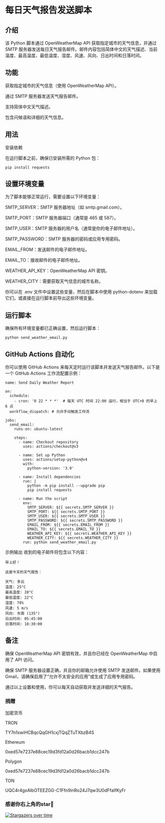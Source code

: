 # 每日天气报告发送脚本
## 介绍

该 Python 脚本通过 OpenWeatherMap API 获取指定城市的天气信息，并通过 SMTP 服务器发送每日天气报告邮件。邮件内容包括简体中文的天气描述、当前温度、最高温度、最低温度、湿度、风速、风向、日出时间和日落时间。

## 功能

获取指定城市的天气信息（使用 OpenWeatherMap API）。

通过 SMTP 服务器发送天气报告邮件。

支持简体中文天气描述。

包含问候语和详细的天气信息。

## 用法

安装依赖

在运行脚本之前，确保已安装所需的 Python 包：

```
pip install requests
```

## 设置环境变量

为了脚本能够正常运行，需要设置以下环境变量：

SMTP_SERVER：SMTP 服务器地址（如 smtp.gmail.com）。

SMTP_PORT：SMTP 服务器端口（通常是 465 或 587）。

SMTP_USER：SMTP 服务器的用户名（通常是你的电子邮件地址）。

SMTP_PASSWORD：SMTP 服务器的密码或应用专用密码。

EMAIL_FROM：发送邮件的电子邮件地址。

EMAIL_TO：接收邮件的电子邮件地址。

WEATHER_API_KEY：OpenWeatherMap API 密钥。

WEATHER_CITY：需要获取天气信息的城市名称。

你可以在 .env 文件中设置这些变量，然后在脚本中使用 python-dotenv 来加载它们，或直接在运行脚本前导出这些环境变量。

## 运行脚本

确保所有环境变量都已正确设置，然后运行脚本：

``` 
python send_weather_email.py
```

## GitHub Actions 自动化

你可以使用 GitHub Actions 来每天定时运行该脚本并发送天气报告邮件。以下是一个 GitHub Actions 工作流配置示例：

```
name: Send Daily Weather Report

on:
  schedule:
    - cron: '0 22 * * *'  # 每天 UTC 时间 22:00 运行，相当于 UTC+8 的早上 6 点
  workflow_dispatch: # 允许手动触发工作流

jobs:
  send_email:
    runs-on: ubuntu-latest

    steps:
      - name: Checkout repository
        uses: actions/checkout@v3

      - name: Set up Python
        uses: actions/setup-python@v4
        with:
          python-version: '3.9'

      - name: Install dependencies
        run: |
          python -m pip install --upgrade pip
          pip install requests

      - name: Run the script
        env:
          SMTP_SERVER: ${{ secrets.SMTP_SERVER }}
          SMTP_PORT: ${{ secrets.SMTP_PORT }}
          SMTP_USER: ${{ secrets.SMTP_USER }}
          SMTP_PASSWORD: ${{ secrets.SMTP_PASSWORD }}
          EMAIL_FROM: ${{ secrets.EMAIL_FROM }}
          EMAIL_TO: ${{ secrets.EMAIL_TO }}
          WEATHER_API_KEY: ${{ secrets.WEATHER_API_KEY }}
          WEATHER_CITY: ${{ secrets.WEATHER_CITY }}
        run: python send_weather_email.py
```

示例输出
收到的电子邮件将包含以下内容：

```
早上好！

这是今天的天气报告：

天气: 多云
温度: 25°C
最高温度: 28°C
最低温度: 22°C
湿度: 78%
风速: 5 m/s
风向: 东南 (135°)
日出时间: 05:45:00
日落时间: 18:30:00
```

## 备注

确保 OpenWeatherMap API 密钥有效，并且你已经在 OpenWeatherMap 中启用了 API 访问。

确保 SMTP 服务器设置正确，并且你的邮箱允许使用 SMTP 发送邮件。如果使用 Gmail，请确保启用了“允许不太安全的应用”或生成了应用专用密码。

通过以上设置和使用，你可以每天自动获取并发送详细的天气报告。

### 捐赠

加密货币

TRON

TY7n1xwiHCBqcQqGH1cxjTQqZTuTXbzB4S

Ethereum

0xed57e7237e88cec19d3fd12a0d26bacb1dcc247b

Polygon

0xed57e7237e88cec19d3fd12a0d26bacb1dcc247b

TON

UQC4r4gxAIbOTEEZGG-C1Ffn9inRo24J7qw3U0dFfaIfKyFr

### 感谢你右上角的star🌟
[![Stargazers over time](https://starchart.cc/HappyLeslieAlexander/Auto-Email-Weather.svg)](https://starchart.cc/HappyLeslieAlexander/Auto-Email-Weather)
